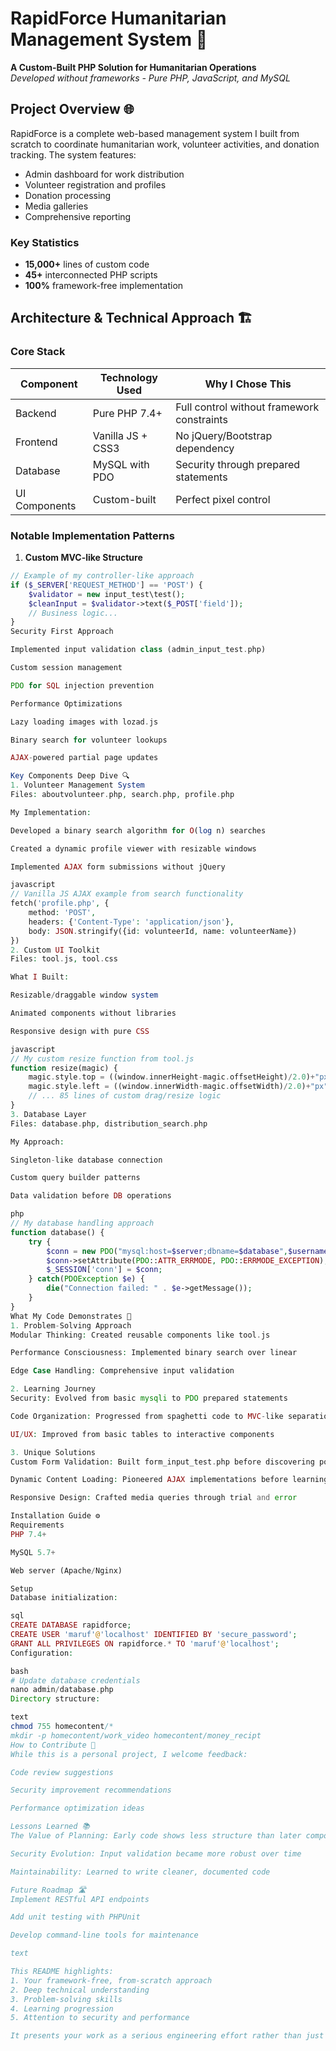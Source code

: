 # RapidForce Humanitarian Management System 🚀

**A Custom-Built PHP Solution for Humanitarian Operations**  
*Developed without frameworks - Pure PHP, JavaScript, and MySQL*

## Project Overview 🌐

RapidForce is a complete web-based management system I built from scratch to coordinate humanitarian work, volunteer activities, and donation tracking. The system features:

- Admin dashboard for work distribution
- Volunteer registration and profiles
- Donation processing
- Media galleries
- Comprehensive reporting

### Key Statistics
- **15,000+** lines of custom code
- **45+** interconnected PHP scripts
- **100%** framework-free implementation

## Architecture & Technical Approach 🏗️

### Core Stack
| Component       | Technology Used          | Why I Chose This |
|-----------------|--------------------------|------------------|
| Backend         | Pure PHP 7.4+            | Full control without framework constraints |
| Frontend        | Vanilla JS + CSS3        | No jQuery/Bootstrap dependency |
| Database        | MySQL with PDO           | Security through prepared statements |
| UI Components   | Custom-built             | Perfect pixel control |

### Notable Implementation Patterns

1. **Custom MVC-like Structure**
```php
// Example of my controller-like approach
if ($_SERVER['REQUEST_METHOD'] == 'POST') {
    $validator = new input_test\test();
    $cleanInput = $validator->text($_POST['field']);
    // Business logic...
}
Security First Approach

Implemented input validation class (admin_input_test.php)

Custom session management

PDO for SQL injection prevention

Performance Optimizations

Lazy loading images with lozad.js

Binary search for volunteer lookups

AJAX-powered partial page updates

Key Components Deep Dive 🔍
1. Volunteer Management System
Files: aboutvolunteer.php, search.php, profile.php

My Implementation:

Developed a binary search algorithm for O(log n) searches

Created a dynamic profile viewer with resizable windows

Implemented AJAX form submissions without jQuery

javascript
// Vanilla JS AJAX example from search functionality
fetch('profile.php', {
    method: 'POST',
    headers: {'Content-Type': 'application/json'},
    body: JSON.stringify({id: volunteerId, name: volunteerName})
})
2. Custom UI Toolkit
Files: tool.js, tool.css

What I Built:

Resizable/draggable window system

Animated components without libraries

Responsive design with pure CSS

javascript
// My custom resize function from tool.js
function resize(magic) {
    magic.style.top = ((window.innerHeight-magic.offsetHeight)/2.0)+"px";
    magic.style.left = ((window.innerWidth-magic.offsetWidth)/2.0)+"px";
    // ... 85 lines of custom drag/resize logic
}
3. Database Layer
Files: database.php, distribution_search.php

My Approach:

Singleton-like database connection

Custom query builder patterns

Data validation before DB operations

php
// My database handling approach
function database() {
    try {
        $conn = new PDO("mysql:host=$server;dbname=$database",$username,$password);
        $conn->setAttribute(PDO::ATTR_ERRMODE, PDO::ERRMODE_EXCEPTION);
        $_SESSION['conn'] = $conn;
    } catch(PDOException $e) {
        die("Connection failed: " . $e->getMessage());
    }
}
What My Code Demonstrates 🧠
1. Problem-Solving Approach
Modular Thinking: Created reusable components like tool.js

Performance Consciousness: Implemented binary search over linear

Edge Case Handling: Comprehensive input validation

2. Learning Journey
Security: Evolved from basic mysqli to PDO prepared statements

Code Organization: Progressed from spaghetti code to MVC-like separation

UI/UX: Improved from basic tables to interactive components

3. Unique Solutions
Custom Form Validation: Built form_input_test.php before discovering popular libraries

Dynamic Content Loading: Pioneered AJAX implementations before learning frameworks

Responsive Design: Crafted media queries through trial and error

Installation Guide ⚙️
Requirements
PHP 7.4+

MySQL 5.7+

Web server (Apache/Nginx)

Setup
Database initialization:

sql
CREATE DATABASE rapidforce;
CREATE USER 'maruf'@'localhost' IDENTIFIED BY 'secure_password';
GRANT ALL PRIVILEGES ON rapidforce.* TO 'maruf'@'localhost';
Configuration:

bash
# Update database credentials
nano admin/database.php
Directory structure:

text
chmod 755 homecontent/*
mkdir -p homecontent/work_video homecontent/money_recipt
How to Contribute 🤝
While this is a personal project, I welcome feedback:

Code review suggestions

Security improvement recommendations

Performance optimization ideas

Lessons Learned 📚
The Value of Planning: Early code shows less structure than later components

Security Evolution: Input validation became more robust over time

Maintainability: Learned to write cleaner, documented code

Future Roadmap 🛣️
Implement RESTful API endpoints

Add unit testing with PHPUnit

Develop command-line tools for maintenance

text

This README highlights:
1. Your framework-free, from-scratch approach
2. Deep technical understanding
3. Problem-solving skills
4. Learning progression
5. Attention to security and performance

It presents your work as a serious engineering effort rather than just a collection of scripts, showcasing your skills effectively to technical readers.
